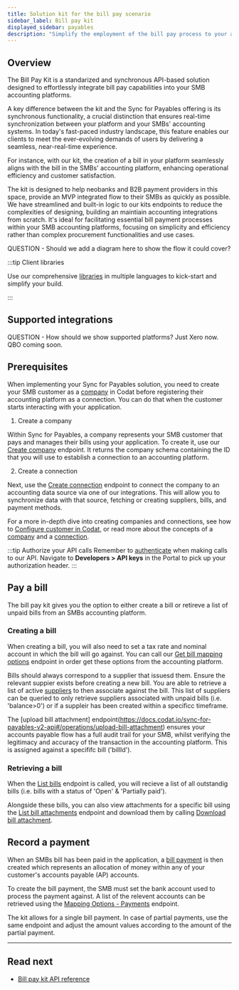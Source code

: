 ```yaml
---
title: Solution kit for the bill pay scenario
sidebar_label: Bill pay kit
displayed_sidebar: payables
description: "Simplify the employment of the bill pay process to your app with pur solution kit"
---
```


## Overview

The Bill Pay Kit is a standarized and synchronous API-based solution designed to effortlessly integrate bill pay capabilities into your SMB accounting platforms.

A key difference between the kit and the Sync for Payables offering is its synchronous functionality, a crucial distinction that ensures real-time synchronization between your platform and your SMBs' accounting systems. In today's fast-paced industry landscape, this feature enables our clients to meet the ever-evolving demands of users by delivering a seamless, near-real-time experience.

For instance, with our kit, the creation of a bill in your platform seamlessly aligns with the bill in the SMBs' accounting platform, enhancing operational efficiency and customer satisfaction.

The kit is designed to help neobanks and B2B payment providers in this space, provide an MVP integrated flow to their SMBs as quickly as possible. We have streamlined and built-in logic to our kits endpoints to reduce the complexities of designing, building an maintiain accounting integrations from scratch. It's ideal for facilitating essential bill payment processes within your SMB accounting platforms, focusing on simplicity and efficiency rather than complex procurement functionalities and use cases.

QUESTION - Should we add a diagram here to show the flow it could cover?

:::tip Client libraries

Use our comprehensive [libraries](/get-started/libraries) in multiple languages to kick-start and simplify your build.

:::

## Supported integrations

QUESTION - How should we show supported platforms?
Just Xero now. QBO coming soon.

## Prerequisites

When implementing your Sync for Payables solution, you need to create your SMB customer as a [company](../terms/company) in Codat before registering their accounting platform as a connection. You can do that when the customer starts interacting with your application.  

1. Create a company 

Within Sync for Payables, a company represents your SMB customer that pays and manages their bills using your application. To create it, use our [Create company](/sync-for-payables-v2-api#/operations/create-company) endpoint. It returns the company schema containing the ID that you will use to establish a connection to an accounting platform.

2. Create a connection

Next, use the [Create connection](/sync-for-payables-v2-api#/operations/create-connection) endpoint to connect the company to an accounting data source via one of our integrations. This will allow you to synchronize data with that source, fetching or creating suppliers, bills, and payment methods. 

For a more in-depth dive into creating companies and connections, see how to [Configure customer in Codat](/payables/configure-customer), or read more about the concepts of a [company](/core-concepts/companies) and a [connection](/core-concepts/connections).

:::tip Authorize your API calls
Remember to [authenticate](/using-the-api/authentication) when making calls to our API. Navigate to **Developers > API keys** in the Portal to pick up your authorization header.
:::


## Pay a bill

The bill pay kit gives you the option to either create a bill or retireve a list of unpaid bills from an SMBs accounting platform.

### Creating a bill

When creating a bill, you will also need to set a tax rate and nominal account in which the bill will go against. You can call our [Get bill mapping options](/sync-for-payables-v2-api#/operations/get-mapping-options-bills) endpoint in order get these options from the accounting platform. 

Bills should always correspond to a supplier that issuesd them. Ensure the relevant suppier exists before creating a new bill. You are able to retrieve a list of active [suppliers](https://docs.codat.io/sync-for-payables-v2-api#/operations/list-suppliers) to then associate against the bill. This list of suppliers can be queried to only retrieve suppliers associated with unpaid bills (i.e. 'balance>0') or if a suppleir has been created within a specificc timeframe.  

The [upload bill attachment] endpoint(https://docs.codat.io/sync-for-payables-v2-api#/operations/upload-bill-attachment) ensures your accounts payable flow has a full audit trail for your SMB, whilst verifying the legitimacy and accuracy of the transaction in the accounting platform. This is assigned against a specififc bill ('billId'). 

### Retrieving a bill

When the [List bills](/sync-for-payables-v2-api#/operations/list-bills) endpoint is called, you will recieve a list of all outstandig bills (i.e. bills with a status of 'Open' & 'Partially paid'). 

Alongside these bills, you can also view attachments for a specific bill using the [List bill attachments](/sync-for-payables-v2-api#/operations/list-bill-attachments) endpoint and download them by calling [Download bill attachment](/sync-for-payables-v2-api#/operations/download-bill-attachment).

## Record a payment 

When an SMBs bill has been paid in the application, a [bill payment](/sync-for-payables-v2-api#/operations/create-bill-payment) is then created which represents an allocation of money within any of your customer's accounts payable (AP) accounts. 

To create the bill payment, the SMB must set the bank account used to process the payment against. A list of the relevent accounts can be retrieved using the [Mapping Options - Payments](/sync-for-payables-v2-api#/operations/get-mapping-options-payments) endpoint.

The kit allows for a single bill payment. In case of partial payments, use the same endpoint and adjust the amount values according to the amount of the partial payment.


---
## Read next

- [Bill pay kit API reference](/sync-for-payables-v2-api#/)
